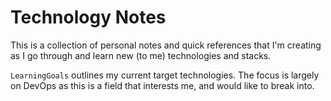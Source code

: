 # Technology Notes
This is a collection of personal notes and quick references that I'm creating as I go through and learn new (to me) technologies and stacks.

`LearningGoals` outlines my current target technologies. The focus is largely on DevOps as this is a field that interests me, and would like to break into.
